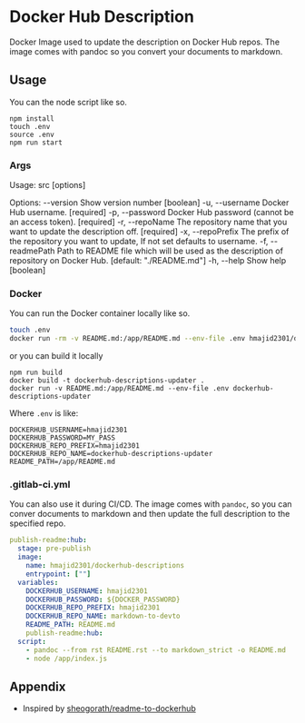 # Docker Hub Description

Docker Image used to update the description on Docker Hub repos. The image comes with pandoc so you convert your
documents to markdown.

## Usage

You can the node script like so.

```
npm install
touch .env
source .env
npm run start
```

### Args

Usage: src [options]

Options:
  --version         Show version number                                [boolean]
  -u, --username    Docker Hub username.                              [required]
  -p, --password    Docker Hub password (cannot be an access token).  [required]
  -r, --repoName    The repository name that you want to update the description
                    off.                                              [required]
  -x, --repoPrefix  The prefix of the repository you want to  update, If not set
                    defaults to username.
  -f, --readmePath  Path to README file which will be used as the description of
                    repository on Docker Hub.           [default: "./README.md"]
  -h, --help        Show help                                          [boolean]

### Docker

You can run the Docker container locally like so.

```bash
touch .env
docker run -rm -v README.md:/app/README.md --env-file .env hmajid2301/dockerhub-descriptions-updater
```

or you can build it locally

```
npm run build
docker build -t dockerhub-descriptions-updater .
docker run -v README.md:/app/README.md --env-file .env dockerhub-descriptions-updater
```

Where `.env` is like:

```.env
DOCKERHUB_USERNAME=hmajid2301
DOCKERHUB_PASSWORD=MY_PASS
DOCKERHUB_REPO_PREFIX=hmajid2301
DOCKERHUB_REPO_NAME=dockerhub-descriptions-updater
README_PATH=/app/README.md
```

### .gitlab-ci.yml

You can also use it during CI/CD. The image comes with `pandoc`, so you can conver documents to markdown and
then update the full description to the specified repo.

```yaml
publish-readme:hub:
  stage: pre-publish
  image:
    name: hmajid2301/dockerhub-descriptions
    entrypoint: [""]
  variables:
    DOCKERHUB_USERNAME: hmajid2301
    DOCKERHUB_PASSWORD: ${DOCKER_PASSWORD}
    DOCKERHUB_REPO_PREFIX: hmajid2301
    DOCKERHUB_REPO_NAME: markdown-to-devto
    README_PATH: README.md
    publish-readme:hub:
  script:
    - pandoc --from rst README.rst --to markdown_strict -o README.md
    - node /app/index.js
```

## Appendix

- Inspired by [sheogorath/readme-to-dockerhub](https://hub.docker.com/r/sheogorath/readme-to-dockerhub/dockerfile)